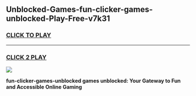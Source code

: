 
## Unblocked-Games-fun-clicker-games-unblocked-Play-Free-v7k31
<h3>
<a href="https://premium76.site?title=fun-clicker-games-unblocked&ref=19M">CLICK TO PLAY</a></h3>
<hr>

<h3>
<a href="https://premium76.site?title=fun-clicker-games-unblocked&ref=19M">CLICK 2 PLAY</a>
  
</h3>

<a href="https://premium76.site?title=fun-clicker-games-unblocked&ref=19M"><img src="https://clearcache.store/games.png"></a>


**fun-clicker-games-unblocked games unblocked: Your Gateway to Fun and Accessible Online Gaming**
